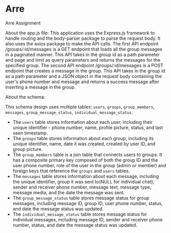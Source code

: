 # Arre
Arre Assignment

About the app.js file:
This application uses the Express.js framework to handle routing and the body-parser package to parse the request body. It also uses the axios package to make the API calls.
The first API endpoint /groups/:id/messages is a GET endpoint that loads all the group messages in a paginated manner. This API takes in the group id as a path parameter and page and limit as query parameters and returns the messages for the specified group.
The second API endpoint /groups/:id/messages is a POST endpoint that creates a message in the group. This API takes in the group id as a path parameter and a JSON object in the request body containing the user's phone number and message and returns a success message after inserting a message in the group.

About the schema:

This schema design uses multiple tables: `users`, `groups`, `group_members`, `messages`, `group_message_status`, `individual_message_status`.
- The `users` table stores information about each user, including their unique identifier - phone number, name, profile picture, status, and last seen timestamp.
- The `groups` table stores information about each group, including its unique identifier, name, date it was created, created by user ID, and group picture.
- The `group_members` table is a join table that connects users to groups. It has a composite primary key composed of both the group ID and the user phone number, role of the user in the group (admin or member) and foreign keys that reference the `groups` and `users` tables.
- The `messages` table stores information about each message, including the unique identifier, group it was sent to(NULL for individual chat), sender and receiver phone number, message text, message type, message media, and the date the message was sent.
- The `group_message_status` table stores message status for group messages, including message ID, group ID, user phone number, status, and date the message status was updated. 
- The `individual_message_status` table stores message status for individual messages, including message ID, sender and receiver phone number, status, and date the message status was updated.
